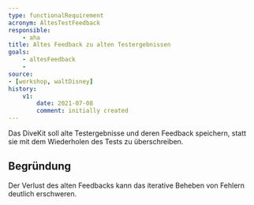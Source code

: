 ```yaml
---
type: functionalRequirement
acronym: AltesTestFeedback
responsible:    
    - aha
title: Altes Feedback zu alten Testergebnissen
goals: 
    - altesFeedback
    -
source:
- [workshop, waltDisney]
history:
    v1:
        date: 2021-07-08
        comment: initially created
---
```


Das DiveKit soll alte Testergebnisse und deren Feedback speichern, statt sie mit dem Wiederholen des Tests zu
überschreiben.

## Begründung

Der Verlust des alten Feedbacks kann das iterative Beheben von Fehlern deutlich erschweren.
